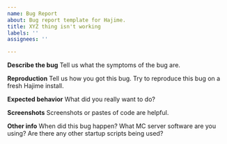 ```yaml
---
name: Bug Report
about: Bug report template for Hajime.
title: XYZ thing isn't working
labels: ''
assignees: ''

---
```


**Describe the bug**
Tell us what the symptoms of the bug are.

**Reproduction**
Tell us how you got this bug. Try to reproduce this bug on a fresh Hajime install.

**Expected behavior**
What did you really want to do?

**Screenshots**
Screenshots or pastes of code are helpful.

**Other info**
When did this bug happen? What MC server software are you using? Are there any other startup scripts being used?
